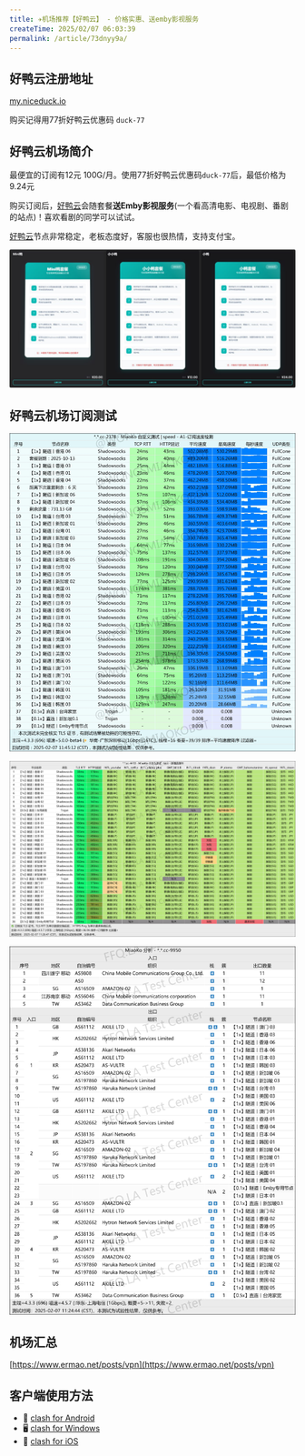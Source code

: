 ```yaml
---
title: ✈️机场推荐【好鸭云】 - 价格实惠、送emby影视服务
createTime: 2025/02/07 06:03:39
permalink: /article/73dnyy9a/
---
```


## 好鸭云注册地址

[my.niceduck.io](https://my.niceduck.io/register?code=QS0hzI2y)

购买记得用77折好鸭云优惠码 `duck-77`

## 好鸭云机场简介

最便宜的订阅有12元 100G/月。使用77折好鸭云优惠码`duck-77`后，最低价格为9.24元

购买订阅后，[好鸭云](https://my.niceduck.io/register?code=QS0hzI2y)会随套餐**送Emby影视服务**(一个看高清电影、电视剧、番剧的站点)！喜欢看剧的同学可以试试。

[好鸭云](https://my.niceduck.io/register?code=QS0hzI2y)节点非常稳定，老板态度好，客服也很热情，支持支付宝。

![好鸭云价格](images/机场推荐好鸭云/image.png)

## 好鸭云机场订阅测试

![好鸭云机场订阅测试](images/机场推荐好鸭云/image.jpg)

![好鸭云机场订阅测试](images/机场推荐好鸭云/image-1.png)

![好鸭云机场订阅测试](images/机场推荐好鸭云/image-2.png)

## 机场汇总

[https://www.ermao.net/posts/vpn](https://www.ermao.net/posts/vpn)

## 客户端使用方法

- 📱 [clash for Android](https://www.ermao.net/article/eh8f4n86/)
- 🖥 [clash for Windows](https://www.ermao.net/article/0gematwc/)
- 🍎 [clash for iOS](https://www.ermao.net/article/z747kgjd/)